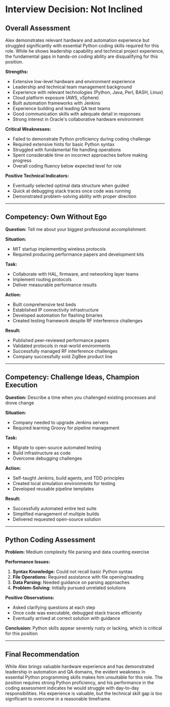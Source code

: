 # Interview Decision: Not Inclined

## Overall Assessment

Alex demonstrates relevant hardware and automation experience but struggled significantly with essential Python coding skills required for this role. While he shows leadership capability and technical project experience, the fundamental gaps in hands-on coding ability are disqualifying for this position.

**Strengths:**
- Extensive low-level hardware and environment experience
- Leadership and technical team management background
- Experience with relevant technologies (Python, Java, Perl, BASH, Linux)
- Cloud platform exposure (AWS, vSphere)
- Built automation frameworks with Jenkins
- Experience building and leading QA test teams
- Good communication skills with adequate detail in responses
- Strong interest in Oracle's collaborative hardware environment

**Critical Weaknesses:**
- Failed to demonstrate Python proficiency during coding challenge
- Required extensive hints for basic Python syntax
- Struggled with fundamental file handling operations
- Spent considerable time on incorrect approaches before making progress
- Overall coding fluency below expected level for role

**Positive Technical Indicators:**
- Eventually selected optimal data structure when guided
- Quick at debugging stack traces once code was running
- Demonstrated problem-solving ability with proper direction

---

## Competency: Own Without Ego

**Question:** Tell me about your biggest professional accomplishment

**Situation:** 
- MIT startup implementing wireless protocols
- Required producing performance papers and development kits

**Task:**
- Collaborate with HAL, firmware, and networking layer teams
- Implement routing protocols
- Deliver measurable performance results

**Action:**
- Built comprehensive test beds
- Established IP connectivity infrastructure
- Developed automation for flashing binaries
- Created testing framework despite RF interference challenges

**Result:**
- Published peer-reviewed performance papers
- Validated protocols in real-world environments
- Successfully managed RF interference challenges
- Company successfully sold ZigBee product line

---

## Competency: Challenge Ideas, Champion Execution

**Question:** Describe a time when you challenged existing processes and drove change

**Situation:** 
- Company needed to upgrade Jenkins servers
- Required learning Groovy for pipeline management

**Task:**
- Migrate to open-source automated testing
- Build infrastructure as code
- Overcome debugging challenges

**Action:**
- Self-taught Jenkins, build agents, and TDD principles
- Created local simulation environments for testing
- Developed reusable pipeline templates

**Result:**
- Successfully automated entire test suite
- Simplified management of multiple builds
- Delivered requested open-source solution

---

## Python Coding Assessment

**Problem:** Medium complexity file parsing and data counting exercise

**Performance Issues:**
1. **Syntax Knowledge:** Could not recall basic Python syntax
2. **File Operations:** Required assistance with file opening/reading
3. **Data Parsing:** Needed guidance on parsing approaches
4. **Problem-Solving:** Initially pursued unrelated solutions

**Positive Observations:**
- Asked clarifying questions at each step
- Once code was executable, debugged stack traces efficiently
- Eventually arrived at correct solution with guidance

**Conclusion:** Python skills appear severely rusty or lacking, which is critical for this position

---

## Final Recommendation

While Alex brings valuable hardware experience and has demonstrated leadership in automation and QA domains, the evident weakness in essential Python programming skills makes him unsuitable for this role. The position requires strong Python proficiency, and his performance in the coding assessment indicates he would struggle with day-to-day responsibilities. His experience is valuable, but the technical skill gap is too significant to overcome in a reasonable timeframe.